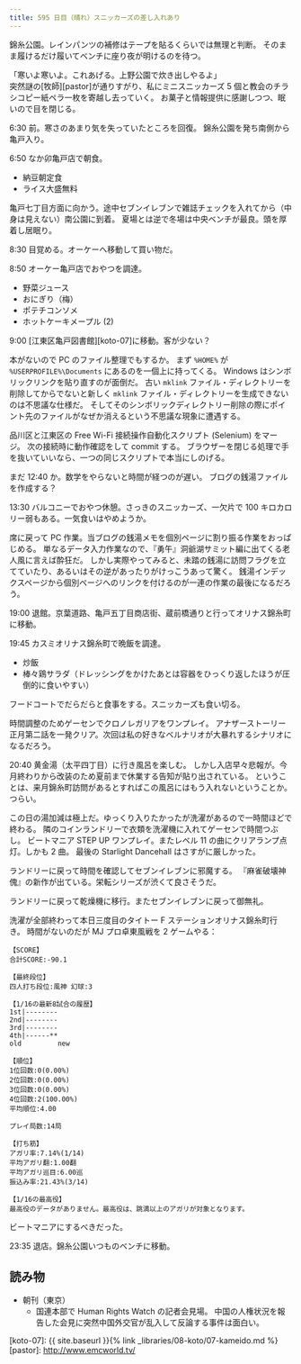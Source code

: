 ```yaml
---
title: 595 日目（晴れ）スニッカーズの差し入れあり
---
```


錦糸公園。レインパンツの補修はテープを貼るくらいでは無理と判断。
そのまま履けるだけ履いてベンチに座り夜が明けるのを待つ。

「寒いよ寒いよ。これあげる。上野公園で炊き出しやるよ」  
突然謎の[牧師][pastor]が通りすがり、私にミニスニッカーズ 5 個と教会のチラシコピー紙ペラ一枚を寄越し去っていく。
お菓子と情報提供に感謝しつつ、眠いので目を閉じる。

6:30 前。寒さのあまり気を失っていたところを回復。
錦糸公園を発ち南側から亀戸入り。

6:50 なか卯亀戸店で朝食。

* 納豆朝定食
* ライス大盛無料

亀戸七丁目方面に向かう。途中セブンイレブンで雑誌チェックを入れてから（中身は見えない）南公園に到着。
夏場とは逆で冬場は中央ベンチが最良。頭を厚着し居眠り。

8:30 目覚める。オーケーへ移動して買い物だ。

8:50 オーケー亀戸店でおやつを調達。

* 野菜ジュース
* おにぎり（梅）
* ポテチコンソメ
* ホットケーキメープル (2)

9:00 [江東区亀戸図書館][koto-07]に移動。客が少ない？

本がないので PC のファイル整理でもするか。
まず `%HOME%` が `%USERPROFILE%\Documents` にあるのを一個上に持ってくる。
Windows はシンボリックリンクを貼り直すのが面倒だ。
古い `mklink` ファイル・ディレクトリーを削除してからでないと新しく `mklink` ファイル・ディレクトリーを生成できないのは不思議な仕様だ。
そしてそのシンボリックディレクトリー削除の際にポイント先のファイルがなぜか消えるという不思議な現象に遭遇する。

品川区と江東区の Free Wi-Fi 接続操作自動化スクリプト (Selenium) をマージ。
次の接続時に動作確認をして commit する。
ブラウザーを閉じる処理で手を抜いていいなら、一つの同じスクリプトで本当にしのげる。

まだ 12:40 か。数学をやらないと時間が経つのが遅い。
ブログの銭湯ファイルを作成する？

13:30 バルコニーでおやつ休憩。さっきのスニッカーズ、一欠片で 100 キロカロリー弱もある。一気食いはやめようか。

席に戻って PC 作業。当ブログの銭湯メモを個別ページに割り振る作業をおっぱじめる。
単なるデータ入力作業なので、『勇午』洞爺湖サミット編に出てくる老人風に言えば酔狂だ。
しかし実際やってみると、未踏の銭湯に訪問フラグを立てていたり、あるいはその逆があったりがけっこうあって驚く。
銭湯インデックスページから個別ページへのリンクを付けるのが一連の作業の最後になるだろう。

19:00 退館。京葉道路、亀戸五丁目商店街、蔵前橋通りと行ってオリナス錦糸町に移動。

19:45 カスミオリナス錦糸町で晩飯を調達。

* 炒飯
* 棒々鶏サラダ（ドレッシングをかけたあとは容器をひっくり返したほうが圧倒的に食いやすい）

フードコートでだらだらと食事をする。スニッカーズも食い切る。

時間調整のためゲーセンでクロノレガリアをワンプレイ。
アナザーストーリー正月第二話を一発クリア。次回は私の好きなベルナリオが大暴れするシナリオになるだろう。

20:40 黄金湯（太平四丁目）に行き風呂を楽しむ。
しかし入店早々悲報が。今月終わりから改装のため夏前まで休業する告知が貼り出されている。
ということは、来月錦糸町訪問があるとすればこの風呂にはもう入れないということか。つらい。

この日の湯加減は極上だ。ゆっくり入りたかったが洗濯があるので一時間ほどで終わる。
隣のコインランドリーで衣類を洗濯機に入れてゲーセンで時間つぶし。
ビートマニア STEP UP ワンプレイ。またレベル 11 の曲にクリアランプ点灯。しかも 2 曲。
最後の Starlight Dancehall はさすがに厳しかった。

ランドリーに戻って時間を確認してセブンイレブンに邪魔する。
『麻雀破壊神傀』の新作が出ている。栄転シリーズが渋くて良さそうだ。

ランドリーに戻って乾燥機に移行。またセブンイレブンに戻って御無礼。

洗濯が全部終わって本日三度目のタイトー F ステーションオリナス錦糸町行き。
時間がないのだが MJ プロ卓東風戦を 2 ゲームやる：

```text
【SCORE】
合計SCORE:-90.1

【最終段位】
四人打ち段位:風神 幻球:3

【1/16の最新8試合の履歴】
1st|--------
2nd|--------
3rd|--------
4th|------**
old         new

【順位】
1位回数:0(0.00%)
2位回数:0(0.00%)
3位回数:0(0.00%)
4位回数:2(100.00%)
平均順位:4.00

プレイ局数:14局

【打ち筋】
アガリ率:7.14%(1/14)
平均アガリ翻:1.00翻
平均アガリ巡目:6.00巡
振込み率:21.43%(3/14)

【1/16の最高役】
最高役のデータがありません。最高役は、跳満以上のアガリが対象となります。
```

ビートマニアにするべきだった。

23:35 退店。錦糸公園いつものベンチに移動。

## 読み物

* 朝刊（東京）
  * 国連本部で Human Rights Watch の記者会見場。
    中国の人権状況を報告した会見に突然中国外交官が乱入して反論する事件は面白い。

[koto-07]: {{ site.baseurl }}{% link _libraries/08-koto/07-kameido.md %}
[pastor]: <http://www.emcworld.tv/>
